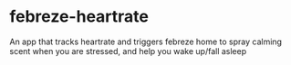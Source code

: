 # febreze-heartrate
An app that tracks heartrate and triggers febreze home to spray calming scent when you are stressed, and help you wake up/fall asleep
